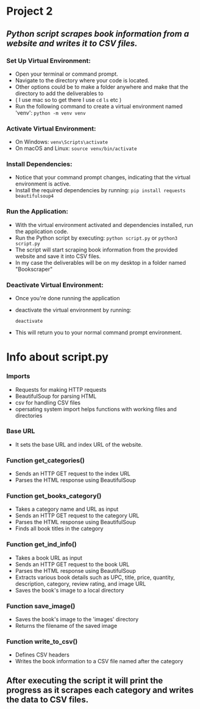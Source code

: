  # __Project 2__
##  _Python script scrapes book information from a website and writes it to CSV files._

### Set Up Virtual Environment:
- Open your terminal or command prompt.
- Navigate to the directory where your code is located.
- Other options could be to make a folder anywhere and make that the directory to add the deliverables to
- ( I use mac so to get there I use `cd` `ls` etc )
- Run the following command to create a virtual environment named 'venv':
    ` python -m venv venv `

### Activate Virtual Environment:
- On Windows:
   ` venv\Scripts\activate `
- On macOS and Linux:
   ` source venv/bin/activate `

### Install Dependencies:
- Notice that your command prompt changes, indicating that the virtual environment is active.
- Install the required dependencies by running:
   ` pip install requests beautifulsoup4 `

### Run the Application:
- With the virtual environment activated and dependencies installed, run the application code.
- Run the Python script by executing:
    ` python script.py ` or ` python3 script.py `
- The script will start scraping book information from the provided website and save it into CSV files.
- In my case the deliverables will be on my desktop in a folder named "Bookscraper"

### Deactivate Virtual Environment:
- Once you're done running the application
- deactivate the virtual environment by running:

    ` deactivate `
- This will return you to your normal command prompt environment.





# __Info about script.py__



### Imports
- Requests for making HTTP requests
- BeautifulSoup for parsing HTML
- csv for handling CSV files
- opersating system import helps functions with working files and directories

### Base URL
- It sets the base URL and index URL of the website.

### Function get_categories()
- Sends an HTTP GET request to the index URL
- Parses the HTML response using BeautifulSoup

### Function get_books_category()
- Takes a category name and URL as input
- Sends an HTTP GET request to the category URL
- Parses the HTML response using BeautifulSoup
- Finds all book titles in the category

### Function get_ind_info()
- Takes a book URL as input
- Sends an HTTP GET request to the book URL
- Parses the HTML response using BeautifulSoup
- Extracts various book details such as UPC, title, price, quantity, description, category, review rating, and image URL
- Saves the book's image to a local directory


### Function save_image()
- Saves the book's image to the 'images' directory
- Returns the filename of the saved image

### Function write_to_csv()
- Defines CSV headers
- Writes the book information to a CSV file named after the category

## After executing the script it will print the progress as it scrapes each category and writes the data to CSV files.